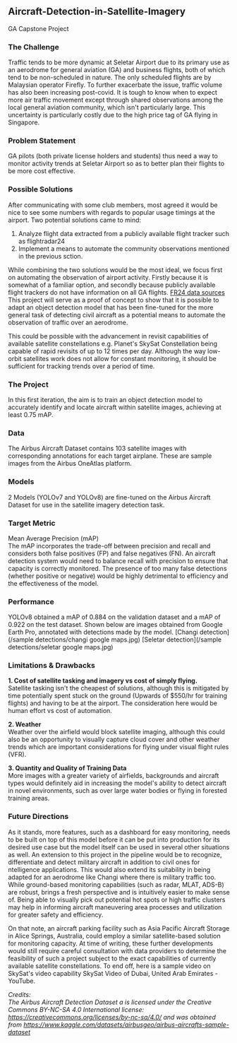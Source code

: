 ## Aircraft-Detection-in-Satellite-Imagery
GA Capstone Project

### The Challenge
Traffic tends to be more dynamic at Seletar Airport due to its primary use as an aerodrome for general aviation (GA) and business flights, both of which tend to be non-scheduled in nature. The only scheduled flights are by Malaysian operator Firefly. To further exacerbate the issue, traffic volume has also been increasing post-covid. It is tough to know when to expect more air traffic movement except through shared observations among the local general aviation community, which isn't particularly large. This uncertainty is particularly costly due to the high price tag of GA flying in Singapore.‍

### Problem Statement
GA pilots (both private license holders and students) thus need a way to monitor activity trends at Seletar Airport so as to better plan their flights to be more cost effective. 

### Possible Solutions
After communicating with some club members, most agreed it would be nice to see some numbers with regards to popular usage timings at the airport. Two potential solutions came to mind:
1. Analyze flight data extracted from a publicly available flight tracker such as flightradar24
2. Implement a means to automate the community observations mentioned in the previous sction.  

‍While combining the two solutions would be the most ideal, we focus first on automating the observation of airport activity. Firstly because it is somewhat of a familiar option, and secondly because publicly available flight trackers do not have information on all GA flights. [FR24 data sources](https://www.flightradar24.com/how-it-works#:~:text=Flightradar24%20combines%20data%20from%20several,com%20and%20in%20Flightradar24%20apps.) This project will serve as a proof of concept to show that it is possible to adapt an object detection model that has been fine-tuned for the more general task of detecting civil aircraft as a potential means to automate the observation of traffic over an aerodrome.  

This could be possible with the advancement in revisit capabilities of available satellite constellations e.g. Planet's SkySat Constellation being capable of rapid revisits of up to 12 times per day. Although the way low-orbit satellites work does not allow for constant monitoring, it should be sufficient for tracking trends over a period of time.  

### The Project
In this first iteration, the aim is to train an object detection model to accurately identify and locate aircraft within satellite images, achieving at least 0.75 mAP.

### Data
The Airbus Aircraft Dataset contains 103 satellite images with corresponding annotations for each target airplane. These are sample images from the Airbus OneAtlas platform.

### Models
2 Models (YOLOv7 and YOLOv8) are fine-tuned on the Airbus Aircraft Dataset for use in the satellite imagery detection task.

### Target Metric
Mean Average Precision (mAP)  
The mAP incorporates the trade-off between precision and recall and considers both false positives (FP) and false negatives (FN). An aircraft detection system would need to balance recall with precision to ensure that capacity is correctly monitored. The presence of too many false detections (whether positive or negative) would be highly detrimental to efficiency and the effectiveness of the model.

### Performance
YOLOv8 obtained a mAP of 0.884 on the validation dataset and a mAP of 0.922 on the test dataset. Shown below are images obtained from Google Earth Pro, annotated with detections made by the model.
[Changi detection](/sample detections/changi google maps.jpg)
[Seletar detection](/sample detections/seletar google maps.jpg)

### Limitations & Drawbacks
**1. Cost of satellite tasking and imagery vs cost of simply flying.**  
Satellite tasking isn't the cheapest of solutions, although this is mitigated by time potentially spent stuck on the ground (Upwards of $550/hr for training flights) and having to be at the airport. The consideration here would be human effort vs cost of automation.  

**2. Weather**  
Weather over the airfield would block satellite imaging, although this could also be an opportunity to visually capture cloud cover and other weather trends which are important considerations for flying under visual flight rules (VFR).

**3. Quantity and Quality of Training Data**  
More images with a greater variety of airfields, backgrounds and aircraft types would definitely aid in increasing the model's ability to detect aircraft in novel environments, such as over large water bodies or flying in forested training areas.

### Future Directions
As it stands, more features, such as a dashboard for easy monitoring, needs to be built on top of this model before it can be put into production for its desired use case but the model itself can be used in several other situations as well. An extension to this project in the pipeline would be to recognize, differentiate and detect military aircraft in addition to civil ones for ntelligence applications. This would also extend its suitability in being adapted for an aerodrome like Changi where there is military traffic too. While ground-based monitoring capabilities (such as radar, MLAT, ADS-B) are robust, brings a fresh perspective and is intuitively easier to make sense of. Being able to visually pick out potential hot spots or high traffic clusters may help in informing aircraft maneuvering area processes and utilization for greater safety and efficiency.

On that note, an aircraft parking facility such as Asia Pacific Aircraft Storage in Alice Springs, Australia, could employ a similar satellite-based solution for monitoring capacity. At time of writing, these further developments would still require careful consultation with data providers to determine the feasibility of such a project subject to the exact capabilities of currently available satellite constellations. To end off, here is a sample video on SkySat's video capability SkySat Video of Dubai, United Arab Emirates - YouTube.

*Credits:  
The Airbus Aircraft Detection Dataset a is licensed under the Creative Commons BY-NC-SA 4.0 International license:
https://creativecommons.org/licenses/by-nc-sa/4.0/ and was obtained from https://www.kaggle.com/datasets/airbusgeo/airbus-aircrafts-sample-dataset*

